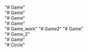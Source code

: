 "# Game"  
"# Game"  
"# Game"  
"# Game"  
"# Game_work" 
"# Game2" 
"# Game"  
"# Game_2"  
"# Game"  
"# Circle" 
